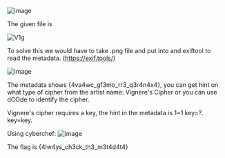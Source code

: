 ![image](https://github.com/user-attachments/assets/75c8647b-cfc3-47e0-b5b8-c27b340eb2fa)

The given file is 

![V1g](https://github.com/user-attachments/assets/aa090972-ea9c-48aa-a905-3876e20fb22f)

To solve this we would have to take .png file and put into and exiftool to read the metadata. (https://exif.tools/)

![image](https://github.com/user-attachments/assets/89bb28fd-2b19-463e-9cfa-9f304ac3eb31)

The metadata shows {4va4wc_gf3mo_rr3_q3r4n4x4}, you can get hint on what type of cipher from the artist name: Vignere's Cipher or you can use dCOde to identify the cipher.

Vignere's cipher requires a key, the hint in the metadata is 1=1 key=?. key=key.

Using cyberchef: ![image](https://github.com/user-attachments/assets/fa43db34-2d8b-4f46-9445-8b2d7f07f2fe)

The flag is {4lw4ys_ch3ck_th3_m3t4d4t4}

